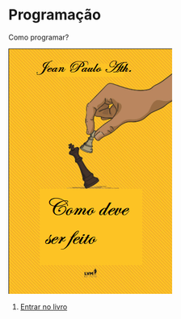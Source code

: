 # Programação
Como programar?

![AltText](https://github.com/JeanPaulo-Eletron/Como_Deve_Ser_Feito/blob/master/capa.png)

1. [Entrar no livro](Sumário.md)
